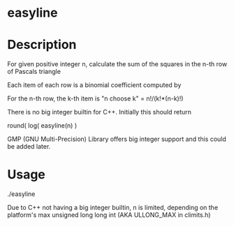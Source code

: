 # easyline

# Description
For given positive integer n, calculate the sum of the squares in the n-th row of Pascals triangle

Each item of each row is a binomial coefficient computed by

For the n-th row, the k-th item is
"n choose k" = n!/(k!\*(n-k)!)

There is no big integer builtin for C++. Initially this should return

round( log( easyline(n) )

GMP (GNU Multi-Precision) Library offers big integer support and this could be added later.

# Usage
./easyline <n>

Due to C++ not having a big integer builtin, n is limited, depending on the platform's
max unsigned long long int (AKA ULLONG\_MAX in climits.h)


